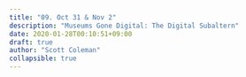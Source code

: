```yaml
---
title: "09. Oct 31 & Nov 2"
description: "Museums Gone Digital: The Digital Subaltern"
date: 2020-01-28T00:10:51+09:00
draft: true
author: "Scott Coleman"
collapsible: true
---
```

